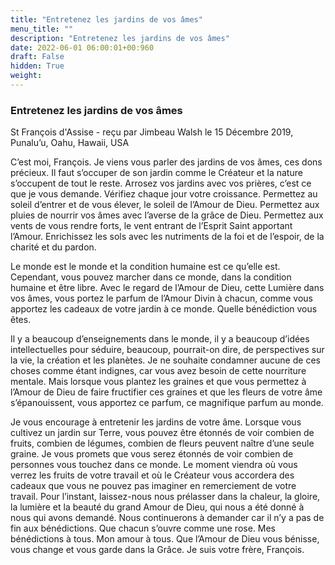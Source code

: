 ```yaml
---
title: "Entretenez les jardins de vos âmes"
menu_title: ""
description: "Entretenez les jardins de vos âmes"
date: 2022-06-01 06:00:01+00:960
draft: False
hidden: True
weight:
---
```

### Entretenez les jardins de vos âmes

St François d'Assise - reçu par Jimbeau Walsh le 15 Décembre 2019, Punalu’u, Oahu, Hawaii, USA

C’est moi, François. Je viens vous parler des jardins de vos âmes, ces dons précieux. Il faut s’occuper de son jardin comme le Créateur et la nature s’occupent de tout le reste. Arrosez vos jardins avec vos prières, c’est ce que je vous demande. Vérifiez chaque jour votre croissance. Permettez au soleil d’entrer et de vous élever, le soleil de l’Amour de Dieu. Permettez aux pluies de nourrir vos âmes avec l’averse de la grâce de Dieu. Permettez aux vents de vous rendre forts, le vent entrant de l’Esprit Saint apportant l’Amour. Enrichissez les sols avec les nutriments de la foi et de l’espoir, de la charité et du pardon.

Le monde est le monde et la condition humaine est ce qu’elle est. Cependant, vous pouvez marcher dans ce monde, dans la condition humaine et être libre. Avec le regard de l’Amour de Dieu, cette Lumière dans vos âmes, vous portez le parfum de l’Amour Divin à chacun, comme vous apportez les cadeaux de votre jardin à ce monde. Quelle bénédiction vous êtes.

Il y a beaucoup d’enseignements dans le monde, il y a beaucoup d’idées intellectuelles pour séduire, beaucoup, pourrait-on dire, de perspectives sur la vie, la création et les planètes. Je ne souhaite condamner aucune de ces choses comme étant indignes, car vous avez besoin de cette nourriture mentale. Mais lorsque vous plantez les graines et que vous permettez à l’Amour de Dieu de faire fructifier ces graines et que les fleurs de votre âme s’épanouissent, vous apportez ce parfum, ce magnifique parfum au monde.

Je vous encourage à entretenir les jardins de votre âme. Lorsque vous cultivez un jardin sur Terre, vous pouvez être étonnés de voir combien de fruits, combien de légumes, combien de fleurs peuvent naître d’une seule graine. Je vous promets que vous serez étonnés de voir combien de personnes vous touchez dans ce monde. Le moment viendra où vous verrez les fruits de votre travail et où le Créateur vous accordera des cadeaux que vous ne pouvez pas imaginer en remerciement de votre travail. Pour l’instant, laissez-nous nous prélasser dans la chaleur, la gloire, la lumière et la beauté du grand Amour de Dieu, qui nous a été donné à nous qui avons demandé. Nous continuerons à demander car il n’y a pas de fin aux bénédictions. Que chacun s’ouvre comme une rose. Mes bénédictions à tous. Mon amour à tous. Que l’Amour de Dieu vous bénisse, vous change et vous garde dans la Grâce. Je suis votre frère, François.




